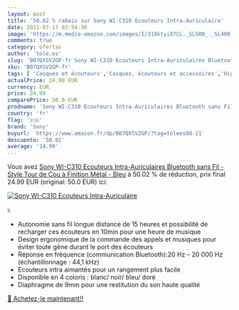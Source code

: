 ```yaml
---
layout: post
title: '50.02 % rabais sur Sony WI-C310 Ecouteurs Intra-Auriculaire'
date: 2021-07-17 03:54:30
image: 'https://m.media-amazon.com/images/I/319ktyiX7CL._SL500_._SL400_.jpg'
comments: true
category: ofertas
author: 'tole.es'
slug: 'B07QXSV2GP-fr Sony WI-C310 Ecouteurs Intra-Auriculaires Bluetooth sans...'
sku: 'B07QXSV2GP-fr'
tags: [ 'Casques et écouteurs','Casques, écouteurs et accessoires','High-Tech','sony', ]
actualPrice: 24.99 EUR
currency: EUR
price: 24.99
comparePrice: 50.0 EUR
prodname: 'Sony WI-C310 Ecouteurs Intra-Auriculaires Bluetooth sans Fil - Style Tour de Cou à Finition Métal - Bleu'
country: 'fr'
flag: '🇫🇷'
brand: 'Sony'
buyurl: 'https://www.amazon.fr/dp/B07QXSV2GP/?tag=tolees0d-21'
descuento: '50.02'
average: '24.99'
---
```


Vous avez [Sony WI-C310 Ecouteurs Intra-Auriculaires Bluetooth sans Fil - Style Tour de Cou à Finition Métal - Bleu](https://www.amazon.fr/dp/B07QXSV2GP/?tag=tolees0d-21)  à  50.02 % de réduction, prix final  24.99 EUR (original: 50.0 EUR) ici:

[![Sony WI-C310 Ecouteurs Intra-Auriculaire](https://m.media-amazon.com/images/I/319ktyiX7CL._SL500_._SL400_.jpg)](https://www.amazon.fr/dp/B07QXSV2GP/?tag=tolees0d-21)

ℹ️:

- Autonomie sans fil longue distance de 15 heures et possibilité de recharger ces écouteurs en 10min pour une heure de musique
- Design ergonomique de la commande des appels et musiques pour éviter toute gène durant le port des écouteurs
- Réponse en fréquence (communication Bluetooth):20 Hz – 20 000 Hz (échantillonnage : 44,1 kHz)
- Ecouteurs intra aimantés pour un rangement plus facile
- Disponible en 4 coloris : blanc/ noir/ bleu/ doré
- Diaphragme de 9mm pour une restitution du son haute qualité

[🛒 Achetez-le maintenant!!](https://www.amazon.fr/dp/B07QXSV2GP/?tag=tolees0d-21)
